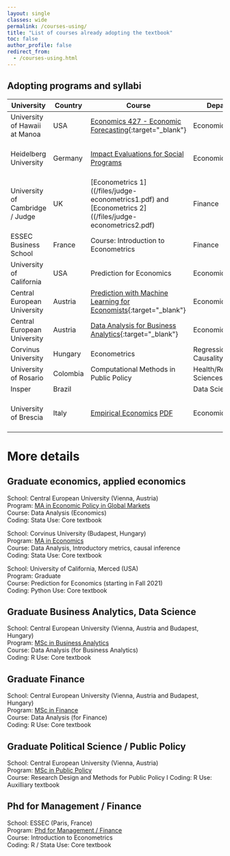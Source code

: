 ```yaml
---
layout: single
classes: wide
permalink: /courses-using/
title: "List of courses already adopting the textbook"
toc: false
author_profile: false
redirect_from:
  - /courses-using.html
---
```


## Adopting programs and syllabi

| University                    	| Country  	| Course                                                                                                                              	| Department                     	| Level   	| Focus                                 	| Coding    	|
|-------------------------------	|----------	|-------------------------------------------------------------------------------------------------------------------------------------	|--------------------------------	|---------	|---------------------------------------	|-----------	|
| University of Hawaii at Manoa 	| USA      	| [Economics 427 - Economic Forecasting](https://www2.hawaii.edu/~fuleky/econ427/econ427.html){:target="_blank"}                                        	| Economics                      	| Sen UG  	| Prediction, Time Series               	| R         	|
| Heidelberg University         	| Germany  	| [Impact Evaluations for Social Programs](https://www.uni-heidelberg.de/md/awi/professuren/intwipol/2021-22_ws_syllabus_ie_englisch.pdf)                                                             	| Economics                      	| Masters 	| regression analysis, causal inference 	| Stata     	|
| University of Cambridge / Judge     | UK   	| [Econometrics 1]((/files/judge-econometrics1.pdf) and [Econometrics 2]((/files/judge-econometrics2.pdf) | Finance                        	| Graduate     	|Modelling, regressions, causal inference                             	|R, Stata          	|
| ESSEC Business School         	| France   	| Course: Introduction to Econometrics                                                                                                	| Finance                        	| Phd     	|                                       	| R         	|
| University of California      	| USA      	| Prediction for Economics                                                                                                            	| Economics                      	| Masters 	| Prediction, Machine Learning          	| Python    	|
| Central European University   	| Austria  	| [Prediction with Machine Learning for Economists](https://courses.ceu.edu/courses/2021-2022/prediction-machine-learning-economists){:target="_blank"} 	| Economics                      	| PhD/MA  	| Prediction, Machine Learning          	| R, Python 	|
| Central European University   	| Austria  	| [Data Analysis for Business Analytics](https://courses.ceu.edu/courses/2021-2022/data-analysis-1-exploration-business-analytics-track){:target="_blank"} 	| Economics                      	| Masters  	| Data Exploration         	| R 	|
| Corvinus University           	| Hungary  	| Econometrics                                                                                                                                     	| Regressions, Causality                               	|         	|                       Masters                	| Stata           	|
| University of Rosario         	| Colombia 	| Computational Methods in Public Policy                                                                                              	| Health/Rehabilitation Sciences 	|         	|                                       	|           	|
| Insper                        	| Brazil   	|                                                                                                                                     	| Data Science                   	|         	|                                       	|           	|
| University of Brescia     | Italy   | [Empirical Economics](https://unibs.coursecatalogue.cineca.it/insegnamenti/2021/757640/2019/2074/107) [PDF]((/files/brescia-empirical-economics.pdf)    )  | Economics                       | BA    | Regression, Causal analysis, time series          | R   |


# More details

## Graduate economics, applied economics

School: Central European University (Vienna, Austria)  
Program: [MA in Economic Policy in Global Markets](https://economics.ceu.edu/program/master-arts-economic-policy-global-markets)  
Course: Data Analysis (Economics)  
Coding: Stata
Use: Core textbook

School: Corvinus University (Budapest, Hungary)  
Program: [MA in Economics]()  
Course: Data Analysis, Introductory metrics, causal inference  
Coding: Stata
Use: Core textbook

School: University of California, Merced (USA)  
Program: Graduate  
Course: Prediction for Economics (starting in Fall 2021)  
Coding: Python
Use: Core textbook

## Graduate Business Analytics, Data Science

School: Central European University (Vienna, Austria and Budapest, Hungary)  
Program: [MSc in Business Analytics](https://economics.ceu.edu/program/master-science-business-analytics)  
Course: Data Analysis (for Business Analytics)  
Coding: R
Use: Core textbook

## Graduate Finance

School: Central European University (Vienna, Austria and Budapest, Hungary)  
Program: [MSc in Finance](https://economics.ceu.edu/program/master-science-finance)  
Course: Data Analysis (for Finance)  
Coding: R
Use: Core textbook

## Graduate Political Science / Public Policy
School: Central European University (Vienna, Austria)  
Program: [MSc in Public Policy](https://courses.ceu.edu/courses/2020-2021/research-design-and-methods-public-policy-i)  
Course: Research Design and Methods for Public Policy I
Coding: R
Use: Auxilliary textbook



## Phd for Management / Finance
School: ESSEC (Paris, France)  
Program: [Phd for Management / Finance](https://www.essec.edu/en/program/phd-en/phd-program/)  
Course: Introduction to Econometrics  
Coding: R / Stata
Use: Core textbook
